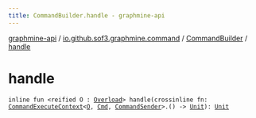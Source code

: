 ```yaml
---
title: CommandBuilder.handle - graphmine-api
---
```


[graphmine-api](../../index.html) / [io.github.sof3.graphmine.command](../index.html) / [CommandBuilder](index.html) / [handle](./handle.html)

# handle

`inline fun <reified O : `[`Overload`](index.html#Overload)`> handle(crossinline fn: `[`CommandExecuteContext`](../-command-execute-context/index.html)`<`[`O`](handle.html#O)`, `[`Cmd`](index.html#Cmd)`, `[`CommandSender`](../-command-sender.html)`>.() -> `[`Unit`](https://kotlinlang.org/api/latest/jvm/stdlib/kotlin/-unit/index.html)`): `[`Unit`](https://kotlinlang.org/api/latest/jvm/stdlib/kotlin/-unit/index.html)